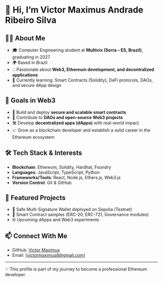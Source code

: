 # 👋 Hi, I’m Victor Maximus Andrade Ribeiro Silva  

## 🧑‍💻 About Me  
- 🎓 Computer Engineering student at **Multivix (Serra – ES, Brazil)**, graduating in 2027  
- 🌍 Based in Brazil  
- 💡 Passionate about **Web3, Ethereum development, and decentralized applications**  
- 🔭 Currently learning: Smart Contracts (Solidity), DeFi protocols, DAOs, and secure dApp design  

## 🎯 Goals in Web3  
- 🚀 Build and deploy **secure and scalable smart contracts**  
- 🤝 Contribute to **DAOs and open-source Web3 projects**  
- 🛠️ Develop **decentralized apps (dApps)** with real-world impact  
- 📈 Grow as a blockchain developer and establish a solid career in the Ethereum ecosystem  

## 🛠️ Tech Stack & Interests  
- **Blockchain**: Ethereum, Solidity, Hardhat, Foundry  
- **Languages**: JavaScript, TypeScript, Python  
- **Frameworks/Tools**: React, Node.js, Ethers.js, Web3.js  
- **Version Control**: Git & GitHub  

## 📂 Featured Projects  
- 🔐 Safe Multi-Signature Wallet deployed on Sepolia (Testnet)  
- 📄 Smart Contract samples (ERC-20, ERC-721, Governance modules)  
- 🌐 Upcoming dApps and Web3 experiments  

## 📫 Connect With Me  
- GitHub: [Victor Maximus](https://github.com/RiasMaximus)  
- Email: [victormaximus8@gmail.com]  

---
✨ This profile is part of my journey to become a professional Ethereum developer.
